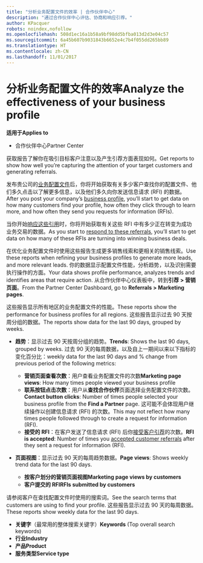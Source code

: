 ```yaml
---
title: "分析业务配置文件的效率 | 合作伙伴中心"
description: "通过合作伙伴中心评估、协商和响应引荐。"
author: KPacquer
robots: noindex,nofollow
ms.openlocfilehash: 508d1ec16a1b58a9bf98dd5bfba013d2d3e04c57
ms.sourcegitcommit: 6a45b607b9031843b6652e4c7b4f055dd265bb89
ms.translationtype: HT
ms.contentlocale: zh-CN
ms.lasthandoff: 11/01/2017
---
```

# <a name="analyze-the-effectiveness-of-your-business-profile"></a><span data-ttu-id="a0118-103">分析业务配置文件的效率</span><span class="sxs-lookup"><span data-stu-id="a0118-103">Analyze the effectiveness of your business profile</span></span>
<!-- 
https://go.microsoft.com/fwlink/?linkid=849120
-->

**<span data-ttu-id="a0118-104">适用于</span><span class="sxs-lookup"><span data-stu-id="a0118-104">Applies to</span></span>**

-  <span data-ttu-id="a0118-105">合作伙伴中心</span><span class="sxs-lookup"><span data-stu-id="a0118-105">Partner Center</span></span>

<span data-ttu-id="a0118-106">获取报告了解你在吸引目标客户注意以及产生引荐方面表现如何。</span><span class="sxs-lookup"><span data-stu-id="a0118-106">Get reports to show how well you’re capturing the attention of your target customers and generating referrals.</span></span>

<span data-ttu-id="a0118-107">发布贵公司的[业务配置文件](create-a-marketing-profile.md)后，你将开始获取有关多少客户查找你的配置文件、他们多久点击以了解更多信息，以及他们多久向你发送信息请求 (RFI) 的数据。</span><span class="sxs-lookup"><span data-stu-id="a0118-107">After you post your company’s [business profile](create-a-marketing-profile.md), you’ll start to get data on how many customers find your profile, how often they click through to learn more, and how often they send you requests for information (RFIs).</span></span> 

<span data-ttu-id="a0118-108">当你开始[响应这些引用](responding-to-referrals.md)时，你将开始获取有关这些 RFI 中有多少正在转变为成功业务交易的数据。</span><span class="sxs-lookup"><span data-stu-id="a0118-108">As you start to [respond to these referrals](responding-to-referrals.md), you’ll start to get data on how many of these RFIs are turning into winning business deals.</span></span>

<span data-ttu-id="a0118-109">在优化业务配置文件时使用这些报告生成更多销售线索和更相关的销售线索。</span><span class="sxs-lookup"><span data-stu-id="a0118-109">Use these reports when refining your business profiles to generate more leads, and more relevant leads.</span></span> <span data-ttu-id="a0118-110">你的数据显示配置文件性能，分析趋势，以及识别需要执行操作的方面。</span><span class="sxs-lookup"><span data-stu-id="a0118-110">Your data shows profile performance, analyzes trends and identifies areas that require action.</span></span> <span data-ttu-id="a0118-111">从合作伙伴中心仪表板中，转到**引荐 > 营销页面**。</span><span class="sxs-lookup"><span data-stu-id="a0118-111">From the Partner Center Dashboard, go to **Referrals > Marketing pages**.</span></span>

<span data-ttu-id="a0118-112">这些报告显示所有地区的业务配置文件的性能。</span><span class="sxs-lookup"><span data-stu-id="a0118-112">These reports show the performance for business profiles for all regions.</span></span> <span data-ttu-id="a0118-113">这些报告显示过去 90 天按周分组的数据。</span><span class="sxs-lookup"><span data-stu-id="a0118-113">The reports show data for the last 90 days, grouped by weeks.</span></span>

*  <span data-ttu-id="a0118-114">**趋势**：显示过去 90 天按周分组的趋势。</span><span class="sxs-lookup"><span data-stu-id="a0118-114">**Trends**: Shows the last 90 days, grouped by weeks.</span></span> <span data-ttu-id="a0118-115">过去 90 天的每周数据，以及自上一期间以来以下指标的变化百分比：</span><span class="sxs-lookup"><span data-stu-id="a0118-115">weekly data for the last 90 days and % change from previous period of the following metrics:</span></span>

   * <span data-ttu-id="a0118-116">**营销页面查看次数**：用户查看业务配置文件的次数</span><span class="sxs-lookup"><span data-stu-id="a0118-116">**Marketing page views**: How many times people viewed your business profile</span></span>
   * <span data-ttu-id="a0118-117">**联系按钮点击次数**：用户从**查找合作伙伴**页面选择业务配置文件的次数。</span><span class="sxs-lookup"><span data-stu-id="a0118-117">**Contact button clicks**: Number of times people selected your business profile from the **Find a Partner** page.</span></span> <span data-ttu-id="a0118-118">这可能不会体现用户继续操作以创建信息请求 (RFI) 的次数。</span><span class="sxs-lookup"><span data-stu-id="a0118-118">This may not reflect how many times people followed through to create a request for information (RFI).</span></span>
   * <span data-ttu-id="a0118-119">**接受的 RFI**：在客户发送了信息请求 (RFI) 后你[接受客户引荐](responding-to-referrals.md)的次数。</span><span class="sxs-lookup"><span data-stu-id="a0118-119">**RFI is accepted**: Number of times you [accepted customer referrals](responding-to-referrals.md) after they sent a request for information (RFI).</span></span>


*  <span data-ttu-id="a0118-120">**页面视图**：显示过去 90 天的每周趋势数据。</span><span class="sxs-lookup"><span data-stu-id="a0118-120">**Page views**: Shows weekly trend data for the last 90 days.</span></span>
   *  **<span data-ttu-id="a0118-121">按客户划分的营销页面视图</span><span class="sxs-lookup"><span data-stu-id="a0118-121">Marketing page views by customers</span></span>**
   *  **<span data-ttu-id="a0118-122">客户提交的 RFI</span><span class="sxs-lookup"><span data-stu-id="a0118-122">RFIs submitted by customers</span></span>**

<span data-ttu-id="a0118-123">请参阅客户在查找配置文件时使用的搜索词。</span><span class="sxs-lookup"><span data-stu-id="a0118-123">See the search terms that customers are using to find your profile.</span></span> <span data-ttu-id="a0118-124">这些报告显示过去 90 天的每周数据。</span><span class="sxs-lookup"><span data-stu-id="a0118-124">These reports show weekly data for the last 90 days.</span></span>

*  <span data-ttu-id="a0118-125">**关键字**（最常用的整体搜索关键字）</span><span class="sxs-lookup"><span data-stu-id="a0118-125">**Keywords** (Top overall search keywords)</span></span> 
*  **<span data-ttu-id="a0118-126">行业</span><span class="sxs-lookup"><span data-stu-id="a0118-126">Industry</span></span>**
*  **<span data-ttu-id="a0118-127">产品</span><span class="sxs-lookup"><span data-stu-id="a0118-127">Product</span></span>**
*  **<span data-ttu-id="a0118-128">服务类型</span><span class="sxs-lookup"><span data-stu-id="a0118-128">Service type</span></span>**


